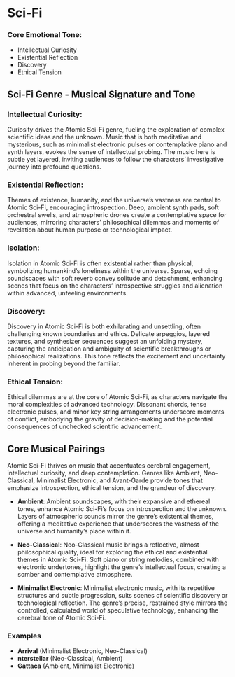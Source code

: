 # Sci-Fi

### Core Emotional Tone:

- Intellectual Curiosity
- Existential Reflection
- Discovery
- Ethical Tension

## Sci-Fi Genre - Musical Signature and Tone

### Intellectual Curiosity:

Curiosity drives the Atomic Sci-Fi genre, fueling the exploration of complex scientific ideas and the unknown. Music that is both meditative and mysterious, such as minimalist electronic pulses or contemplative piano and synth layers, evokes the sense of intellectual probing. The music here is subtle yet layered, inviting audiences to follow the characters’ investigative journey into profound questions.

### Existential Reflection:

Themes of existence, humanity, and the universe’s vastness are central to Atomic Sci-Fi, encouraging introspection. Deep, ambient synth pads, soft orchestral swells, and atmospheric drones create a contemplative space for audiences, mirroring characters’ philosophical dilemmas and moments of revelation about human purpose or technological impact.

### Isolation:

Isolation in Atomic Sci-Fi is often existential rather than physical, symbolizing humankind’s loneliness within the universe. Sparse, echoing soundscapes with soft reverb convey solitude and detachment, enhancing scenes that focus on the characters’ introspective struggles and alienation within advanced, unfeeling environments.

### Discovery:

Discovery in Atomic Sci-Fi is both exhilarating and unsettling, often challenging known boundaries and ethics. Delicate arpeggios, layered textures, and synthesizer sequences suggest an unfolding mystery, capturing the anticipation and ambiguity of scientific breakthroughs or philosophical realizations. This tone reflects the excitement and uncertainty inherent in probing beyond the familiar.

### Ethical Tension:

Ethical dilemmas are at the core of Atomic Sci-Fi, as characters navigate the moral complexities of advanced technology. Dissonant chords, tense electronic pulses, and minor key string arrangements underscore moments of conflict, embodying the gravity of decision-making and the potential consequences of unchecked scientific advancement.

## Core Musical Pairings

Atomic Sci-Fi thrives on music that accentuates cerebral engagement, intellectual curiosity, and deep contemplation. Genres like Ambient, Neo-Classical, Minimalist Electronic, and Avant-Garde provide tones that emphasize introspection, ethical tension, and the grandeur of discovery.

- **Ambient**: Ambient soundscapes, with their expansive and ethereal tones, enhance Atomic Sci-Fi’s focus on introspection and the unknown. Layers of atmospheric sounds mirror the genre’s existential themes, offering a meditative experience that underscores the vastness of the universe and humanity’s place within it.

- **Neo-Classical**: Neo-Classical music brings a reflective, almost philosophical quality, ideal for exploring the ethical and existential themes in Atomic Sci-Fi. Soft piano or string melodies, combined with electronic undertones, highlight the genre’s intellectual focus, creating a somber and contemplative atmosphere.

- **Minimalist Electronic**: Minimalist electronic music, with its repetitive structures and subtle progression, suits scenes of scientific discovery or technological reflection. The genre’s precise, restrained style mirrors the controlled, calculated world of speculative technology, enhancing the cerebral tone of Atomic Sci-Fi.

### Examples

- **Arrival** (Minimalist Electronic, Neo-Classical)
- **nterstellar** (Neo-Classical, Ambient)
- **Gattaca** (Ambient, Minimalist Electronic)

